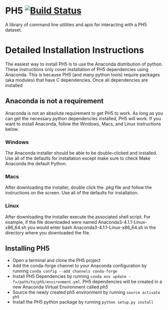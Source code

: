 # PH5 [![Build Status](https://travis-ci.org/PIC-IRIS/PH5.svg?branch=master)](https://travis-ci.org/PIC-IRIS/PH5)
A library of command line utilities and apis for interacting with a PH5 dataset.

# Detailed Installation Instructions

The easiest way to install PH5 is to use the Anaconda distribution of python. These instructions
only cover installation of PH5 dependencies using Anaconda. This is because PH5 (and many python tools) require packages (aka modules) that have C dependencies. Once all dependencies are installed

## Anaconda is not a requirement
Anaconda is not an absolute requirement to get PH5 to work. As long as you can get the necessary python dependencies installed, PH5 will work. If you want to install Anaconda, follow the Windows, Macs, and Linux instructions below.

### Windows
The Anaconda installer should be able to be double-clicked and installed. Use all of the defaults for installation except make sure to check Make Anaconda the default Python.

### Macs
After downloading the installer, double click the .pkg file and follow the instructions on the screen. Use all of the defaults for installation.

### Linux
After downloading the installer execute the associated shell script. For example, if the file downloaded were named Anaconda3-4.1.1-Linux-x86_64.sh you would enter bash Anaconda3-4.1.1-Linux-x86_64.sh in the directory where you downloaded the file.

## Installing PH5

* Open a terminal and clone the PH5 project
* Add the conda-forge channel to your Anaconda configuration by running `conda config --add channels conda-forge`
* Install PH5 Dependencies by running `conda env update -f=/path/to/ph5/environment.yml`. PH5 dependencies will be 
created in a new Anaconda Virtual Environment called _ph5_
* Source the newly created ph5 environment by running `source activate ph5`
* Install the PH5 python package by running `python setup.py install`
